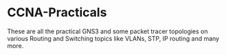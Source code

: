 # CCNA-Practicals
These are all the practical GNS3 and some packet tracer topologies on various Routing and Switching topics like VLANs, STP, IP routing and many more.
